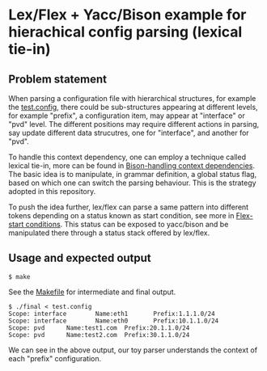 # Lex/Flex + Yacc/Bison example for hierachical config parsing (lexical tie-in)
## Problem statement
When parsing a configuration file with hierarchical structures, for example the [test.config](./test.config), there could be sub-structures appearing at different levels, for example "prefix", a configuration item, may appear at "interface" or "pvd" level.
The different positions may require different actions in parsing, say update different data strucutres, one for "interface", and another for "pvd".

To handle this context dependency, one can employ a technique called lexical tie-in, more can be found in [Bison-handling context dependencies](http://dinosaur.compilertools.net/bison/bison_10.html).
The basic idea is to manipulate, in grammar definition, a global status flag, based on which one can switch the parsing behaviour.
This is the strategy adopted in this repository.

To push the idea further, lex/flex can parse a same pattern into different tokens depending on a status known as start condition, see more in [Flex-start conditions](http://dinosaur.compilertools.net/flex/flex_11.html).
This status can be exposed to yacc/bison and be manipulated there through a status stack offered by lex/flex.

## Usage and expected output
```
$ make
```
See the [Makefile](./Makefile) for intermediate and final output.
```
$ ./final < test.config
Scope: interface        Name:eth1       Prefix:1.1.1.0/24
Scope: interface        Name:eth0       Prefix:10.1.1.0/24
Scope: pvd      Name:test1.com  Prefix:20.1.1.0/24
Scope: pvd      Name:test2.com  Prefix:30.1.1.0/24
```
We can see in the above output, our toy parser understands the context of each "prefix" configuration.

